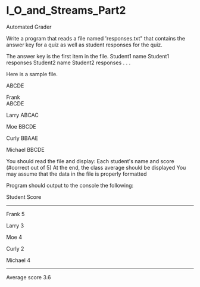 # I_O_and_Streams_Part2
Automated Grader

Write a program that reads a file named 'responses.txt" that contains the answer key for a quiz
as well as student responses for the quiz.

The answer key is the first item in the file.
Student1 name
Student1 responses
Student2 name
Student2 responses
. . .

Here is a sample file.

ABCDE     
             
Frank                     
ABCDE                  

Larry
ABCAC

Moe
BBCDE

Curly
BBAAE

Michael
BBCDE

You should read the file and display:
Each student's name and score (#correct out of 5)
At the end, the class average should be displayed
You may assume that the data in the file is properly formatted

Program should output to the console the following:

Student                     Score 

----------------------------

Frank                         5

Larry                         3

Moe                           4

Curly                         2

Michael                       4

---------------------------

Average score            3.6

